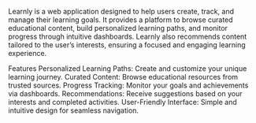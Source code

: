 Learnly is a web application designed to help users create, track, and manage their learning goals. It provides a platform to browse curated educational content, build personalized learning paths, and monitor progress through intuitive dashboards. Learnly also recommends content tailored to the user’s interests, ensuring a focused and engaging learning experience.

Features
Personalized Learning Paths: Create and customize your unique learning journey.
Curated Content: Browse educational resources from trusted sources.
Progress Tracking: Monitor your goals and achievements via dashboards.
Recommendations: Receive suggestions based on your interests and completed activities.
User-Friendly Interface: Simple and intuitive design for seamless navigation.
